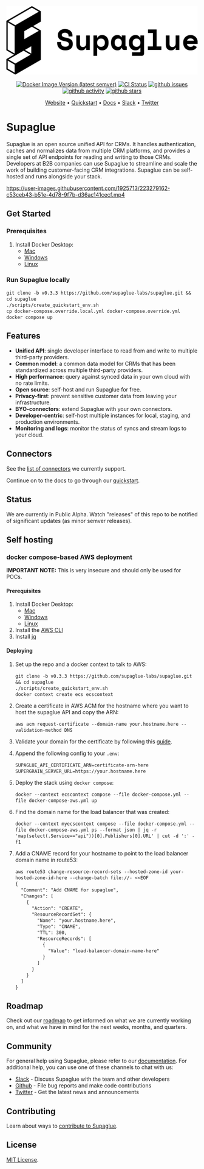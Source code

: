 <p align="center">
<picture>
  <source media="(prefers-color-scheme: dark)" srcset="https://raw.githubusercontent.com/supaglue-labs/supaglue/main/docs/static/img/logo-dark.png">
  <source media="(prefers-color-scheme: light)" srcset="https://raw.githubusercontent.com/supaglue-labs/supaglue/main/docs/static/img/logo-light.png">
  <img alt="Supaglue" src="https://raw.githubusercontent.com/supaglue-labs/supaglue/main/docs/static/img/logo-light.png">
</picture>
</p>

<p align="center">
  <a href="https://hub.docker.com/r/supaglue/api" target="_blank"><img alt="Docker Image Version (latest semver)" src="https://img.shields.io/docker/v/supaglue/api"></a>
  <a href="https://github.com/supaglue-labs/supaglue/actions/workflows/ci.yml"><img title="CI Status" src="https://github.com/supaglue-labs/supaglue/actions/workflows/ci.yml/badge.svg"></a>
  <a href="https://github.com/supaglue-labs/supaglue/issues"><img title="github issues" src="https://img.shields.io/github/issues/supaglue-labs/supaglue"></a>
  <a href="https://github.com/supaglue-labs/supaglue"><img title="github activity" src="https://img.shields.io/github/commit-activity/w/supaglue-labs/supaglue"></a>
  <a href="https://github.com/supaglue-labs/supaglue"><img title="github stars" src="https://img.shields.io/github/stars/supaglue-labs/supaglue?style=social"></a>
</p>

<p align="center">
  <a href="https://supaglue.com?ref=github-readme" target="_blank">Website</a> • <a href="https://docs.supaglue.com/quickstart?ref=github-readme" target="_blank">Quickstart</a> • <a href="https://docs.supaglue.com?ref=github-readme" target="_blank">Docs</a> • <a href="https://join.slack.com/t/supagluecommunity/shared_invite/zt-1o2hiozzl-ZRQswNzlT5W4sXwrQnVlDg" target="_blank">Slack</a> • <a href="https://twitter.com/supaglue_labs" target="_blank">Twitter</a>
</p>

# Supaglue

Supaglue is an open source unified API for CRMs. It handles authentication, caches and normalizes data from multiple CRM platforms, and provides a single set of API endpoints for reading and writing to those CRMs. Developers at B2B companies can use Supaglue to streamline and scale the work of building customer-facing CRM integrations. Supaglue can be self-hosted and runs alongside your stack.

https://user-images.githubusercontent.com/1925713/223279162-c53ceb43-b51e-4d78-9f7b-d36ac141cecf.mp4

## Get Started

### Prerequisites

1. Install Docker Desktop:
    - [Mac](https://docs.docker.com/desktop/install/mac-install/)
    - [Windows](https://docs.docker.com/desktop/install/windows-install/)
    - [Linux](https://docs.docker.com/desktop/install/linux-install/)


### Run Supaglue locally

```shell
git clone -b v0.3.3 https://github.com/supaglue-labs/supaglue.git && cd supaglue
./scripts/create_quickstart_env.sh
cp docker-compose.override.local.yml docker-compose.override.yml
docker compose up
```

## Features

- **Unified API**: single developer interface to read from and write to multiple third-party providers.
- **Common model**: a common data model for CRMs that has been standardized across multiple third-party providers.
- **High performance**: query against synced data in your own cloud with no rate limits.
- **Open source**: self-host and run Supaglue for free.
- **Privacy-first**: prevent sensitive customer data from leaving your infrastructure.
- **BYO-connectors**: extend Supaglue with your own connectors.
- **Developer-centric**: self-host multiple instances for local, staging, and production environments.
- **Monitoring and logs**: monitor the status of syncs and stream logs to your cloud.

## Connectors

See the [list of connectors](https://docs.supaglue.com/category/connectors) we currently support.

Continue on to the docs to go through our [quickstart](https://docs.supaglue.com/quickstart?ref=github-readme).

## Status

We are currently in Public Alpha. Watch "releases" of this repo to be notified of significant updates (as minor semver releases).

## Self hosting

### docker compose-based AWS deployment

**IMPORTANT NOTE:** This is very insecure and should only be used for POCs.

#### Prerequisites

1. Install Docker Desktop:
    - [Mac](https://docs.docker.com/desktop/install/mac-install/)
    - [Windows](https://docs.docker.com/desktop/install/windows-install/)
    - [Linux](https://docs.docker.com/desktop/install/linux-install/)
1. Install the [AWS CLI](https://docs.aws.amazon.com/cli/latest/userguide/install-cliv2.html)
1. Install [jq](https://stedolan.github.io/jq/download/)

#### Deploying

1. Set up the repo and a docker context to talk to AWS:

    ```shell
    git clone -b v0.3.3 https://github.com/supaglue-labs/supaglue.git && cd supaglue
    ./scripts/create_quickstart_env.sh
    docker context create ecs ecscontext
    ```

1. Create a certificate in AWS ACM for the hostname where you want to host the supaglue API and copy the ARN:

    ```shell
    aws acm request-certificate --domain-name your.hostname.here --validation-method DNS
    ```

1. Validate your domain for the certificate by following this [guide](https://docs.aws.amazon.com/acm/latest/userguide/dns-validation.html#setting-up-dns-validation).

1. Append the following config to your `.env`:

    ```env
    SUPAGLUE_API_CERTIFICATE_ARN=certificate-arn-here
    SUPERGRAIN_SERVER_URL=https://your.hostname.here
    ```

1. Deploy the stack using `docker compose`:

   ```shell
   docker --context ecscontext compose --file docker-compose.yml --file docker-compose-aws.yml up
   ```

1. Find the domain name for the load balancer that was created:

    ```shell
    docker --context myecscontext compose --file docker-compose.yml --file docker-compose-aws.yml ps --format json | jq -r 'map(select(.Service=="api"))[0].Publishers[0].URL' | cut -d ':' -f1
    ```

1. Add a CNAME record for your hostname to point to the load balancer domain name in route53:

    ```shell
    aws route53 change-resource-record-sets --hosted-zone-id your-hosted-zone-id-here --change-batch file://- <<EOF
    {
      "Comment": "Add CNAME for supaglue",
      "Changes": [
        {
          "Action": "CREATE",
          "ResourceRecordSet": {
            "Name": "your.hostname.here",
            "Type": "CNAME",
            "TTL": 300,
            "ResourceRecords": [
              {
                "Value": "load-balancer-domain-name-here"
              }
            ]
          }
        }
      ]
    }
   ```

## Roadmap

Check out our [roadmap](https://docs.supaglue.com/roadmap) to get informed on what we are currently working on, and what we have in mind for the next weeks, months, and quarters.

## Community

For general help using Supaglue, please refer to our [documentation](https://docs.supaglue.com). For additional help, you can use one of these channels to chat with us:

- [Slack](https://join.slack.com/t/supagluecommunity/shared_invite/zt-1o2hiozzl-ZRQswNzlT5W4sXwrQnVlDg) - Discuss Supaglue with the team and other developers
- [Github](https://github.com/supaglue-labs/supaglue) - File bug reports and make code contributions
- [Twitter](https://twitter.com/supaglue_labs) - Get the latest news and announcements

## Contributing

Learn about ways to [contribute to Supaglue](https://docs.supaglue.com/contributing).

## License

[MIT License](https://github.com/supaglue-labs/supaglue/blob/main/LICENSE).
